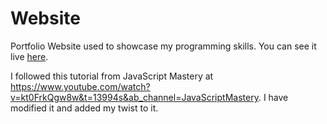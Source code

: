 # Website
Portfolio Website used to showcase my programming skills. You can see it live [here](https://octaviomunozreynoso.net/).

I followed this tutorial from JavaScript Mastery at https://www.youtube.com/watch?v=kt0FrkQgw8w&t=13994s&ab_channel=JavaScriptMastery. I have modified it and added my twist to it. 
